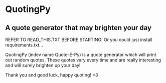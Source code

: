 # QuotingPy
A quote generator that may brighten your day
---------------------------------------------------

REFER TO READ_THIS.TXT BEFORE STARTING!
Or you could just install requirements.txt...

QuotingPy (indev name Quote-E-Py) is a quote generator which will print out random quotes. These quotes vary every time and are really interesting and will surely brighten up your day!

Thank you and good luck, happy quoting! <3
